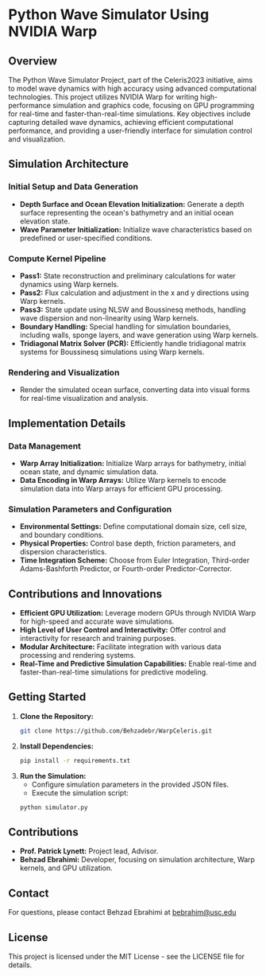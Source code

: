 # Python Wave Simulator Using NVIDIA Warp

## Overview
The Python Wave Simulator Project, part of the Celeris2023 initiative, aims to model wave dynamics with high accuracy using advanced computational technologies. This project utilizes NVIDIA Warp for writing high-performance simulation and graphics code, focusing on GPU programming for real-time and faster-than-real-time simulations. Key objectives include capturing detailed wave dynamics, achieving efficient computational performance, and providing a user-friendly interface for simulation control and visualization.

## Simulation Architecture
### Initial Setup and Data Generation
- **Depth Surface and Ocean Elevation Initialization:** Generate a depth surface representing the ocean's bathymetry and an initial ocean elevation state.
- **Wave Parameter Initialization:** Initialize wave characteristics based on predefined or user-specified conditions.

### Compute Kernel Pipeline
- **Pass1:** State reconstruction and preliminary calculations for water dynamics using Warp kernels.
- **Pass2:** Flux calculation and adjustment in the x and y directions using Warp kernels.
- **Pass3:** State update using NLSW and Boussinesq methods, handling wave dispersion and non-linearity using Warp kernels.
- **Boundary Handling:** Special handling for simulation boundaries, including walls, sponge layers, and wave generation using Warp kernels.
- **Tridiagonal Matrix Solver (PCR):** Efficiently handle tridiagonal matrix systems for Boussinesq simulations using Warp kernels.

### Rendering and Visualization
- Render the simulated ocean surface, converting data into visual forms for real-time visualization and analysis.

## Implementation Details
### Data Management
- **Warp Array Initialization:** Initialize Warp arrays for bathymetry, initial ocean state, and dynamic simulation data.
- **Data Encoding in Warp Arrays:** Utilize Warp kernels to encode simulation data into Warp arrays for efficient GPU processing.

### Simulation Parameters and Configuration
- **Environmental Settings:** Define computational domain size, cell size, and boundary conditions.
- **Physical Properties:** Control base depth, friction parameters, and dispersion characteristics.
- **Time Integration Scheme:** Choose from Euler Integration, Third-order Adams-Bashforth Predictor, or Fourth-order Predictor-Corrector.

## Contributions and Innovations
- **Efficient GPU Utilization:** Leverage modern GPUs through NVIDIA Warp for high-speed and accurate wave simulations.
- **High Level of User Control and Interactivity:** Offer control and interactivity for research and training purposes.
- **Modular Architecture:** Facilitate integration with various data processing and rendering systems.
- **Real-Time and Predictive Simulation Capabilities:** Enable real-time and faster-than-real-time simulations for predictive modeling.

## Getting Started
1. **Clone the Repository:**
    ```sh
    git clone https://github.com/Behzadebr/WarpCeleris.git
    ```
2. **Install Dependencies:**
    ```sh
    pip install -r requirements.txt
    ```
3. **Run the Simulation:**
    - Configure simulation parameters in the provided JSON files.
    - Execute the simulation script:
    ```sh
    python simulator.py
    ```

## Contributions
- **Prof. Patrick Lynett:** Project lead, Advisor.
- **Behzad Ebrahimi:** Developer, focusing on simulation architecture, Warp kernels, and GPU utilization.

## Contact
For questions, please contact Behzad Ebrahimi at bebrahim@usc.edu

## License
This project is licensed under the MIT License - see the LICENSE file for details.
